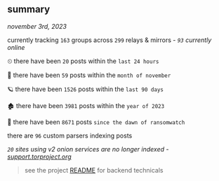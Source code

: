 
## summary
_november 3rd, 2023_

currently tracking `163` groups across `299` relays & mirrors - _`93` currently online_

⏲ there have been `20` posts within the `last 24 hours`

🦈 there have been `59` posts within the `month of november`

🪐 there have been `1526` posts within the `last 90 days`

🏚 there have been `3981` posts within the `year of 2023`

🦕 there have been `8671` posts `since the dawn of ransomwatch`

there are `96` custom parsers indexing posts

_`20` sites using v2 onion services are no longer indexed - [support.torproject.org](https://support.torproject.org/onionservices/v2-deprecation/)_

> see the project [README](https://github.com/joshhighet/ransomwatch#ransomwatch--) for backend technicals
